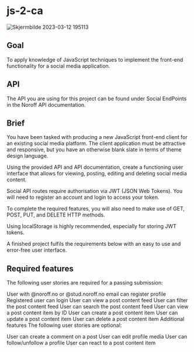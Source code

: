 # js-2-ca

![Skjermbilde 2023-03-12 195113](https://user-images.githubusercontent.com/111681292/224566372-73d675cb-a251-433a-92e6-443c9697bdf5.png)


## Goal

To apply knowledge of JavaScript techniques to implement the front-end functionality for a social media application.

## API

The API you are using for this project can be found under Social EndPoints in the Noroff API documentation.

## Brief

You have been tasked with producing a new JavaScript front-end client for an existing social media platform. The client application must be attractive and responsive, but you have an otherwise blank slate in terms of theme design language.

Using the provided API and API documentation, create a functioning user interface that allows for viewing, posting, editing and deleting social media content.

Social API routes require authorisation via JWT (JSON Web Tokens). You will need to register an account and login to access your token.

To complete the required features, you will also need to make use of GET, POST, PUT, and DELETE HTTP methods.

Using localStorage is highly recommended, especially for storing JWT tokens.

A finished project fulfils the requirements below with an easy to use and error-free user interface.

## Required features

The following user stories are required for a passing submission:

User with @noroff.no or @stud.noroff.no email can register profile
Registered user can login
User can view a post content feed
User can filter the post content feed
User can search the post content feed
User can view a post content item by ID
User can create a post content item
User can update a post content item
User can delete a post content item
Additional features
The following user stories are optional:

User can create a comment on a post
User can edit profile media
User can follow/unfollow a profile
User can react to a post content item
